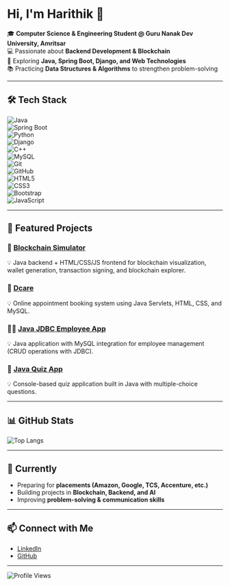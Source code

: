 # Hi, I'm Harithik 👋  

🎓 **Computer Science & Engineering Student @ Guru Nanak Dev University, Amritsar**  
💻 Passionate about **Backend Development & Blockchain**  
🚀 Exploring **Java, Spring Boot, Django, and Web Technologies**  
📚 Practicing **Data Structures & Algorithms** to strengthen problem-solving  

---

## 🛠️ Tech Stack  

![Java](https://img.shields.io/badge/Java-%23ED8B00.svg?style=for-the-badge&logo=java&logoColor=white)  
![Spring Boot](https://img.shields.io/badge/Spring%20Boot-%236DB33F.svg?style=for-the-badge&logo=spring-boot&logoColor=white)  
![Python](https://img.shields.io/badge/Python-%233776AB.svg?style=for-the-badge&logo=python&logoColor=white)  
![Django](https://img.shields.io/badge/Django-%23092E20.svg?style=for-the-badge&logo=django&logoColor=white)  
![C++](https://img.shields.io/badge/C++-%2300599C.svg?style=for-the-badge&logo=cplusplus&logoColor=white)  
![MySQL](https://img.shields.io/badge/MySQL-%2300f.svg?style=for-the-badge&logo=mysql&logoColor=white)  
![Git](https://img.shields.io/badge/Git-%23F05033.svg?style=for-the-badge&logo=git&logoColor=white)  
![GitHub](https://img.shields.io/badge/GitHub-%23121011.svg?style=for-the-badge&logo=github&logoColor=white)  
![HTML5](https://img.shields.io/badge/HTML5-%23E34F26.svg?style=for-the-badge&logo=html5&logoColor=white)  
![CSS3](https://img.shields.io/badge/CSS3-%231572B6.svg?style=for-the-badge&logo=css3&logoColor=white)  
![Bootstrap](https://img.shields.io/badge/Bootstrap-%23563D7C.svg?style=for-the-badge&logo=bootstrap&logoColor=white)  
![JavaScript](https://img.shields.io/badge/JavaScript-%23F7DF1E.svg?style=for-the-badge&logo=javascript&logoColor=black)  

---

## 📂 Featured Projects  

### 🔗 [Blockchain Simulator](https://github.com/harithik2005/BlockchainSimulator)  
💡 Java backend + HTML/CSS/JS frontend for blockchain visualization, wallet generation, transaction signing, and blockchain explorer.  

### 🏥 [Dcare](https://github.com/harithik2005/Dcare)  
💡 Online appointment booking system using Java Servlets, HTML, CSS, and MySQL.  

### 👨‍💼 [Java JDBC Employee App](https://github.com/harithik2005/EmployeeApp)  
💡 Java application with MySQL integration for employee management (CRUD operations with JDBC).  

### 📝 [Java Quiz App](https://github.com/harithik2005/Java-Quiz-App)  
💡 Console-based quiz application built in Java with multiple-choice questions.  


---


## 📊 GitHub Stats  

![Top Langs](https://github-readme-stats.vercel.app/api/top-langs/?username=harithik2005&layout=compact&theme=tokyonight)  

---

## 🌱 Currently  

- Preparing for **placements (Amazon, Google, TCS, Accenture, etc.)**  
- Building projects in **Blockchain, Backend, and AI**  
- Improving **problem-solving & communication skills**  

---

## 📫 Connect with Me  

- [LinkedIn](https://www.linkedin.com/in/harithik-sharma/)  
- [GitHub](https://github.com/harithik2005)  

---

![Profile Views](https://komarev.com/ghpvc/?username=harithik2005&color=blue&style=flat-square) 
